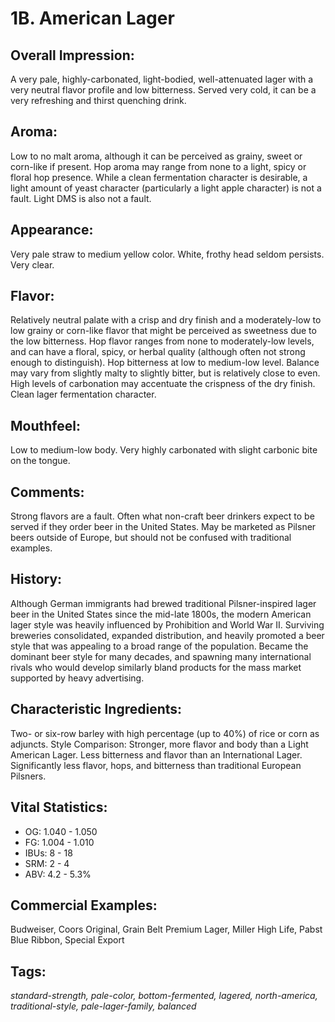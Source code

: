 # 1B. American Lager

## Overall Impression: 

A very pale, highly-carbonated, light-bodied, well-attenuated lager with a very neutral flavor profile and low bitterness. Served very cold, it can be a very refreshing and thirst quenching drink.

## Aroma: 

Low to no malt aroma, although it can be perceived as grainy, sweet or corn-like if present. Hop aroma may range from none to a light, spicy or floral hop presence. While a clean fermentation character is desirable, a light amount of yeast character (particularly a light apple character) is not a fault. Light DMS is also not a fault.

## Appearance: 

Very pale straw to medium yellow color. White, frothy head seldom persists. Very clear.

## Flavor: 

Relatively neutral palate with a crisp and dry finish and a moderately-low to low grainy or corn-like flavor that might be perceived as sweetness due to the low bitterness. Hop flavor ranges from none to moderately-low levels, and can have a floral, spicy, or herbal quality (although often not strong enough to distinguish). Hop bitterness at low to medium-low level. Balance may vary from slightly malty to slightly bitter, but is relatively close to even. High levels of carbonation may accentuate the crispness of the dry finish. Clean lager fermentation character.

## Mouthfeel: 

Low to medium-low body. Very highly carbonated with slight carbonic bite on the tongue.

## Comments: 

Strong flavors are a fault. Often what non-craft beer drinkers expect to be served if they order beer in the United States. May be marketed as Pilsner beers outside of Europe, but should not be confused with traditional examples.

## History: 

Although German immigrants had brewed traditional Pilsner-inspired lager beer in the United States since the mid-late 1800s, the modern American lager style was heavily influenced by Prohibition and World War II. Surviving breweries consolidated, expanded distribution, and heavily promoted a beer style that was appealing to a broad range of the population. Became the dominant beer style for many decades, and spawning many international rivals who would develop similarly bland products for the mass market supported by heavy advertising.

## Characteristic Ingredients: 

Two- or six-row barley with high percentage (up to 40%) of rice or corn as adjuncts.
Style Comparison: Stronger, more flavor and body than a Light American Lager. Less bitterness and flavor than an International Lager. Significantly less flavor, hops, and bitterness than traditional European Pilsners.

## Vital Statistics:	

- OG:	1.040 - 1.050
- FG:	1.004 - 1.010
- IBUs:	8 - 18	
- SRM:	2 - 4	
- ABV:	4.2 - 5.3%

## Commercial Examples: 

Budweiser, Coors Original, Grain Belt Premium Lager, Miller High Life, Pabst Blue Ribbon, Special Export

## Tags: 

_standard-strength, pale-color, bottom-fermented, lagered, north-america, traditional-style, pale-lager-family, balanced_
